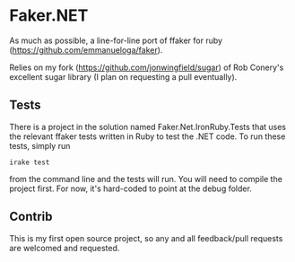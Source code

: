 Faker.NET
================================================

As much as possible, a line-for-line port of ffaker for ruby (https://github.com/emmanueloga/faker).

Relies on my fork (https://github.com/jonwingfield/sugar) of Rob Conery's excellent sugar library (I plan on requesting a pull eventually).


Tests
------------------------------------------------

There is a project in the solution named Faker.Net.IronRuby.Tests that uses the relevant ffaker tests written in Ruby to test the .NET code.
To run these tests, simply run 
	
	irake test

from the command line and the tests will run.  You will need to compile the project first.  For now, it's hard-coded to point at the debug folder.


Contrib
------------------------------------------------
This is my first open source project, so any and all feedback/pull requests are welcomed and requested.
